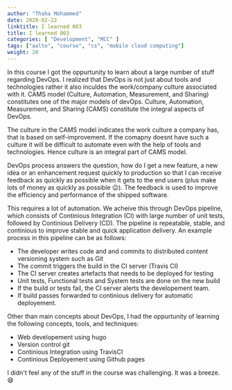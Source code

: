 ```yaml
---
author: "Thaha Mohammed"
date: 2020-02-22
linktitle: I learned 003
title: I learned 003
categories: [ "Development", "MCC" ]
tags: ["aalto", "course", "cs", "mobile cloud computing"]
weight: 20
---
```


In this course I got the oppurtunity to learn about a large number of stuff regarding DevOps. I realized that DevOps is not just about tools and technologies rather it also inculdes the work/company culture associated with it. CAMS model (Culture, Automation, Measurement, and Sharing) constitutes one of the major models of devOps. Culture, Automation, Measurement, and Sharing (CAMS) constitute the integral aspects of DevOps. 

The culture in the CAMS model indicates the work culture a company has, that is based on self-improvement. If the comapny doesnt have such a culture it will be difficult to automate even with the help of tools and technologies. Hence culture is an integral part of CAMS model. 

DevOps process answers the question, how do I get a new feature, a new idea or an enhancement request quickly to production so that I can receive feedback as quickly as possible when it gets to the end users (plus make lots of money as quickly as possible :wink:). The feedback is used to improve the efficiency and performance of the shipped software. 

This requires  a lot of automation. We acheive this through DevOps pipeline, which consists of Continious Integration (CI) with large number of unit tests, followed by Continious Delivery (CD). The pipeline is repeatable, stable, and continious to improve stable and quick application delivery. An example process in this pipeline can be as follows:

- The developer writes code and and commits to distributed content versioning system such as Git
- The commit triggers the build in the CI server (Travis CI)
- The CI server creates artefacts that needs to be deployed for testing
- Unit tests, Functional tests and System tests are done on the new build
- If the build or tests fail, the CI server alerts the developement team.
- If build passes forwarded to continious delivery for automatic deployement.

Other than main concepts about DevOps, I had the oppurtunity of learning the following concepts, tools, and techniques:

- Web developement using hugo
- Version control git
- Continious Integration using TravisCI 
- Continious Deployement using Github pages

I didn't feel any of the stuff in the course was challenging. It was a breeze. :smile:

